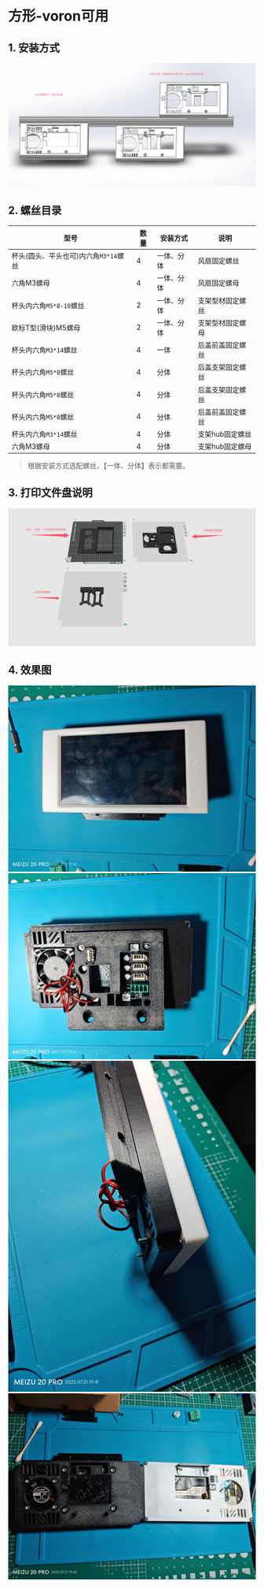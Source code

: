 # 方形-voron可用

## 1. 安装方式

![安装方式](效果图/装配图.png)

## 2. 螺丝目录

|                型号                 | 数量 |  安装方式  |      说明       |
| ---------------------------------- | ---- | --------- | --------------- |
| 杯头(圆头、平头也可)内六角`M3*14`螺丝 | 4    | 一体、分体 | 风扇固定螺丝     |
| 六角M3螺母                          | 4    | 一体、分体 | 风扇固定螺母     |
| 杯头内六角`M5*8-10`螺丝              | 2    | 一体、分体 | 支架型材固定螺丝 |
| 欧标T型(滑块)M5螺母                  | 2    | 一体、分体 | 支架型材固定螺母 |
| 杯头内六角`M3*14`螺丝                | 4    | 一体       | 后盖前盖固定螺丝 |
| 杯头内六角`M5*8`螺丝                 | 4    | 分体       | 后盖支架固定螺丝 |
| 杯头内六角`M5*8`螺丝                 | 4    | 分体       | 后盖支架固定螺丝 |
| 杯头内六角`M5*8`螺丝                 | 4    | 分体       | 后盖前盖固定螺丝 |
| 杯头内六角`M3*14`螺丝                | 4    | 分体       | 支架hub固定螺丝  |
| 六角M3螺母                          | 4    | 分体       | 支架hub固定螺母  |

> 根据安装方式选配螺丝，【一体、分体】表示都需要。

## 3. 打印文件盘说明

![打印文件盘说明](效果图/打印文件盘说明.png)

## 4. 效果图

![01](效果图/P20250721-194055.jpg)
![02](效果图/P20250721-194103.jpg)
![03](效果图/P20250721-194123.jpg)
![04](效果图/P20250721-194222.jpg)
